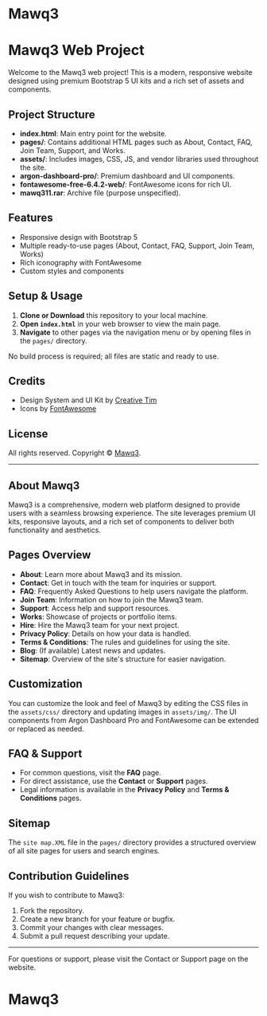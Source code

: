 # Mawq3

# Mawq3 Web Project

Welcome to the Mawq3 web project! This is a modern, responsive website designed using premium Bootstrap 5 UI kits and a rich set of assets and components.

## Project Structure

- **index.html**: Main entry point for the website.
- **pages/**: Contains additional HTML pages such as About, Contact, FAQ, Join Team, Support, and Works.
- **assets/**: Includes images, CSS, JS, and vendor libraries used throughout the site.
- **argon-dashboard-pro/**: Premium dashboard and UI components.
- **fontawesome-free-6.4.2-web/**: FontAwesome icons for rich UI.
- **mawq311.rar**: Archive file (purpose unspecified).

## Features
- Responsive design with Bootstrap 5
- Multiple ready-to-use pages (About, Contact, FAQ, Support, Join Team, Works)
- Rich iconography with FontAwesome
- Custom styles and components

## Setup & Usage
1. **Clone or Download** this repository to your local machine.
2. **Open `index.html`** in your web browser to view the main page.
3. **Navigate** to other pages via the navigation menu or by opening files in the `pages/` directory.

No build process is required; all files are static and ready to use.

## Credits
- Design System and UI Kit by [Creative Tim](https://www.creative-tim.com/)
- Icons by [FontAwesome](https://fontawesome.com/)

## License
All rights reserved. Copyright © [Mawq3](https://www.mawq3.com).

---

## About Mawq3
Mawq3 is a comprehensive, modern web platform designed to provide users with a seamless browsing experience. The site leverages premium UI kits, responsive layouts, and a rich set of components to deliver both functionality and aesthetics.

## Pages Overview
- **About**: Learn more about Mawq3 and its mission.
- **Contact**: Get in touch with the team for inquiries or support.
- **FAQ**: Frequently Asked Questions to help users navigate the platform.
- **Join Team**: Information on how to join the Mawq3 team.
- **Support**: Access help and support resources.
- **Works**: Showcase of projects or portfolio items.
- **Hire**: Hire the Mawq3 team for your next project.
- **Privacy Policy**: Details on how your data is handled.
- **Terms & Conditions**: The rules and guidelines for using the site.
- **Blog**: (If available) Latest news and updates.
- **Sitemap**: Overview of the site's structure for easier navigation.

## Customization
You can customize the look and feel of Mawq3 by editing the CSS files in the `assets/css/` directory and updating images in `assets/img/`. The UI components from Argon Dashboard Pro and FontAwesome can be extended or replaced as needed.

## FAQ & Support
- For common questions, visit the **FAQ** page.
- For direct assistance, use the **Contact** or **Support** pages.
- Legal information is available in the **Privacy Policy** and **Terms & Conditions** pages.

## Sitemap
The `site map.XML` file in the `pages/` directory provides a structured overview of all site pages for users and search engines.

## Contribution Guidelines
If you wish to contribute to Mawq3:
1. Fork the repository.
2. Create a new branch for your feature or bugfix.
3. Commit your changes with clear messages.
4. Submit a pull request describing your update.

---
For questions or support, please visit the Contact or Support page on the website.
# Mawq3
